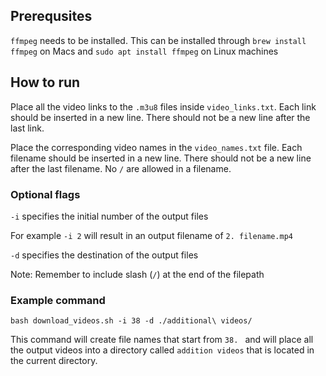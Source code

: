 ## Prerequsites
`ffmpeg` needs to be installed. This can be installed through `brew install ffmpeg` on Macs and `sudo apt install ffmpeg` on Linux machines

## How to run
Place all the video links to the `.m3u8` files inside `video_links.txt`. Each link should be inserted in a new line. 
There should not be a new line after the last link.

Place the corresponding video names in the `video_names.txt` file. Each filename should be inserted in a new line. 
There should not be a new line after the last filename. No `/` are allowed in a filename.

### Optional flags
`-i` specifies the initial number of the output files

For example `-i 2` will result in an output filename of `2. filename.mp4`

`-d` specifies the destination of the output files

Note: Remember to include slash (`/`) at the end of the filepath

### Example command
`bash download_videos.sh -i 38 -d ./additional\ videos/`

This command will create file names that start from `38. ` and will place all the output videos into a directory called `addition videos` that is located in the current directory. 
